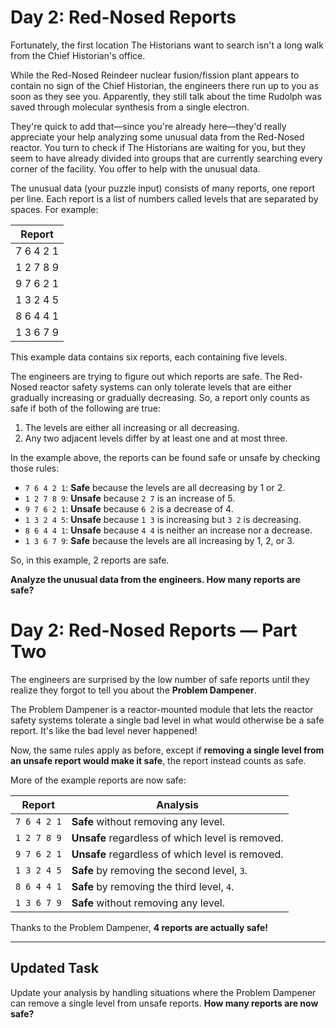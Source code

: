 # Day 2: Red-Nosed Reports

Fortunately, the first location The Historians want to search isn't a long walk from the Chief Historian's office.

While the Red-Nosed Reindeer nuclear fusion/fission plant appears to contain no sign of the Chief Historian, the engineers there run up to you as soon as they see you. Apparently, they still talk about the time Rudolph was saved through molecular synthesis from a single electron.

They're quick to add that—since you're already here—they'd really appreciate your help analyzing some unusual data from the Red-Nosed reactor. You turn to check if The Historians are waiting for you, but they seem to have already divided into groups that are currently searching every corner of the facility. You offer to help with the unusual data.

The unusual data (your puzzle input) consists of many reports, one report per line. Each report is a list of numbers called levels that are separated by spaces. For example:

| Report                          |
|---------------------------------|
| 7 6 4 2 1                      |
| 1 2 7 8 9                      |
| 9 7 6 2 1                      |
| 1 3 2 4 5                      |
| 8 6 4 4 1                      |
| 1 3 6 7 9                      |

This example data contains six reports, each containing five levels.

The engineers are trying to figure out which reports are safe. The Red-Nosed reactor safety systems can only tolerate levels that are either gradually increasing or gradually decreasing. So, a report only counts as safe if both of the following are true:

1. The levels are either all increasing or all decreasing.
2. Any two adjacent levels differ by at least one and at most three.

In the example above, the reports can be found safe or unsafe by checking those rules:

- `7 6 4 2 1`: **Safe** because the levels are all decreasing by 1 or 2.
- `1 2 7 8 9`: **Unsafe** because `2 7` is an increase of 5.
- `9 7 6 2 1`: **Unsafe** because `6 2` is a decrease of 4.
- `1 3 2 4 5`: **Unsafe** because `1 3` is increasing but `3 2` is decreasing.
- `8 6 4 4 1`: **Unsafe** because `4 4` is neither an increase nor a decrease.
- `1 3 6 7 9`: **Safe** because the levels are all increasing by 1, 2, or 3.

So, in this example, 2 reports are safe.

**Analyze the unusual data from the engineers. How many reports are safe?**

# Day 2: Red-Nosed Reports — Part Two

The engineers are surprised by the low number of safe reports until they realize they forgot to tell you about the **Problem Dampener**.

The Problem Dampener is a reactor-mounted module that lets the reactor safety systems tolerate a single bad level in what would otherwise be a safe report. It's like the bad level never happened!

Now, the same rules apply as before, except if **removing a single level from an unsafe report would make it safe**, the report instead counts as safe.

More of the example reports are now safe:

| Report       | Analysis                                                                 |
|--------------|--------------------------------------------------------------------------|
| `7 6 4 2 1`  | **Safe** without removing any level.                                     |
| `1 2 7 8 9`  | **Unsafe** regardless of which level is removed.                         |
| `9 7 6 2 1`  | **Unsafe** regardless of which level is removed.                         |
| `1 3 2 4 5`  | **Safe** by removing the second level, `3`.                              |
| `8 6 4 4 1`  | **Safe** by removing the third level, `4`.                               |
| `1 3 6 7 9`  | **Safe** without removing any level.                                     |

Thanks to the Problem Dampener, **4 reports are actually safe!**

---

## Updated Task

Update your analysis by handling situations where the Problem Dampener can remove a single level from unsafe reports. **How many reports are now safe?**
